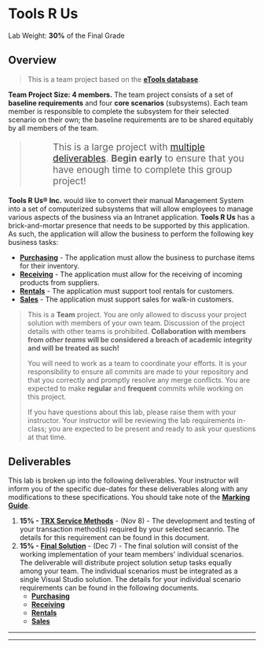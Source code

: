 # Tools R Us

Lab Weight: **30%** of the Final Grade

## Overview

> This is a team project based on the [**eTools database**](Database/ReadMe.md).

**Team Project Size: 4 members.** The team project consists of a set of **baseline requirements** and four **core scenarios** (subsystems). Each team member is responsible to complete the subsystem for their selected scenario on their own; the baseline requirements are to be shared equitably by all members of the team. 

> > This is a large project with [multiple deliverables](#deliverables). **Begin early** to ensure that you have enough time to complete this group project!

**Tools R Us® Inc.** would like to convert their manual Management System into a set of computerized subsystems that will allow employees to manage various aspects of the business via an Intranet application. **Tools R Us** has a brick-and-mortar presence that needs to be supported by this application. As such, the application will allow the business to perform the following key business tasks:

- [**Purchasing**](Purchasing/ReadMe.md) - The application must allow the business to purchase items for their inventory.
- [**Receiving**](Receiving/ReadMe.md) - The application must allow for the receiving of incoming products from suppliers.
- [**Rentals**](Rentals/ReadMe.md) - The application must support tool rentals for customers.
- [**Sales**](Sales/ReadMe.md) - The application must support sales for walk-in customers.


> This is a **Team** project. You are only allowed to discuss your project solution with members of your own team. Discussion of the project details with other teams is prohibited. **Collaboration with members from *other teams* will be considered a breach of academic integrity and will be treated as such!**
>
> You will need to work as a team to coordinate your efforts. It is your responsibility to ensure all commits are made to your repository and that you correctly and promptly resolve any merge conflicts. You are expected to make **regular** and **frequent** commits while working on this project.
>
> If you have questions about this lab, please raise them with your instructor. Your instructor will be reviewing the lab requirements in-class; you are expected to be present and ready to ask your questions at that time.

## Deliverables

This lab is broken up into the following deliverables. Your instructor will inform you of the specific due-dates for these deliverables along with any modifications to these specifications. You should take note of the [**Marking Guide**](./Marking/ReadMe.md).

1. **15% - [TRX Service Methods](./Deliverable-1.md)** - (Nov 8) - The development and testing of your transaction method(s) required by your selected secanrio. The details for this requirement can be found in this document.
2. **15% - [Final Solution](./Deliverable-2.md)** - (Dec 7) - The final solution will consist of the working implementation of your team members' individual scenarios. The deliverable will distribute project solution setup tasks equally among your team. The individual scenarios must be integrated as a single Visual Studio solution. The details for your individual scenario requirements can be found in the following documents.
      - [**Purchasing**](Purchasing/ReadMe.md)
      - [**Receiving**](Receiving/ReadMe.md)
      - [**Rentals**](Rentals/ReadMe.md)
      - [**Sales**](Sales/ReadMe.md)

----

<style>
    blockquote blockquote {
        border-left: 0;
        font-size: 1.35em;
    }
</style>

----